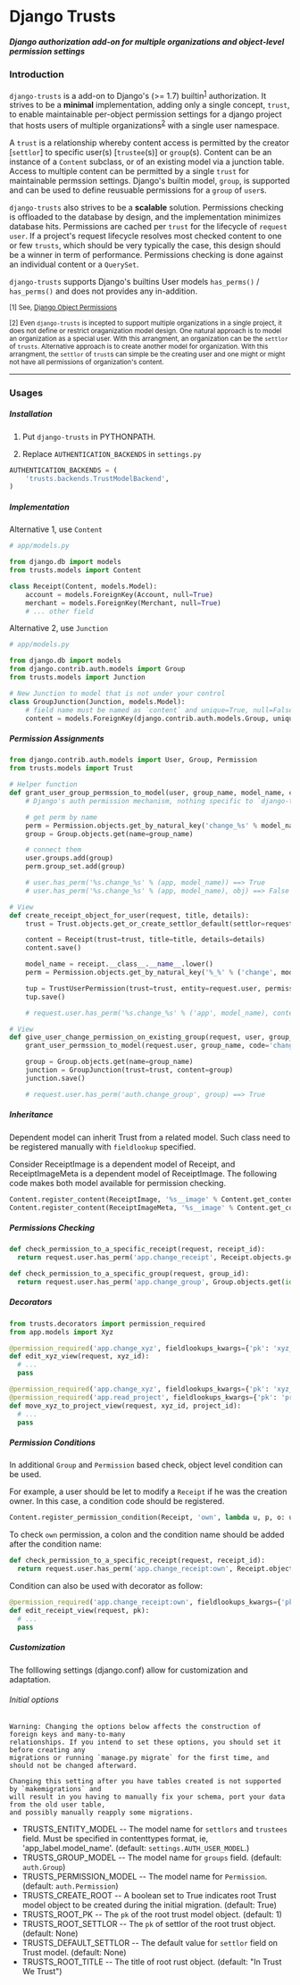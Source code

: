 # Django Trusts

##### Django authorization add-on for multiple organizations and object-level permission settings

### Introduction
`django-trusts` is a add-on to Django's (>= 1.7) builtin<sup>[1](#footnote1)</sup> authorization. It strives to be a **minimal** implementation, adding only a single concept, `trust`, to enable maintainable per-object permission settings for a django project that hosts users of multiple organizations<sup>[2](#footnote2)</sup> with a single user namespace.

A `trust` is a relationship whereby content access is permitted by the creator [`settlor`] to specific user(s) [`trustee`(s)] or `group`(s). Content can be an instance of a `Content` subclass, or of an existing model via a junction table. Access to multiple content can be permitted by a single `trust` for maintainable permssion settings. Django's builtin model, `group`, is supported and can be used to define reusuable permissions for a `group` of `user`s.

`django-trusts` also strives to be a **scalable** solution. Permissions checking is offloaded to the database by design, and the implementation minimizes database hits. Permissions are cached per `trust` for the lifecycle of `request user`. If a project's request lifecycle resolves most checked content to one or few `trusts`, which should be very typically the case, this design should be a winner in term of performance. Permissions checking is done against an individual content or a `QuerySet`.

`django-trusts` supports Django's builtins User models `has_perms()` / `has_perms()` and does not provides any in-addition.


<sup id="footnote1">[1] See, [Django Object Permissions](https://github.com/djangoadvent/djangoadvent-articles/blob/master/1.2/06_object-permissions.rst)</sup>

<sup id="footnote2">[2] Even `django-trusts` is incepted to support multiple organizations in a single project, it does not define or restrict oraganization model design. One natural approach is to model an organization as a special user. With this arrangment, an organization can be the `settlor` of `trusts`. Alternative approach is to create another model for organization. With this arrangment, the `settlor` of `trust`s can simple be the creating user and one might or might not have all permissions of organization's content.</sup>

---

### Usages

#####  Installation
1. Put `django-trusts` in PYTHONPATH.

2. Replace `AUTHENTICATION_BACKENDS` in `settings.py`

```python
AUTHENTICATION_BACKENDS = (
    'trusts.backends.TrustModelBackend',
)
```

#####  Implementation

Alternative 1, use `Content`

```python
# app/models.py

from django.db import models
from trusts.models import Content

class Receipt(Content, models.Model):
    account = models.ForeignKey(Account, null=True)
    merchant = models.ForeignKey(Merchant, null=True)
    # ... other field
```


Alternative 2, use `Junction`

```python
# app/models.py

from django.db import models
from django.contrib.auth.models import Group
from trusts.models import Junction

# New Junction to model that is not under your control
class GroupJunction(Junction, models.Model):
    # field name must be named as `content` and unique=True, null=False, blank=False
    content = models.ForeignKey(django.contrib.auth.models.Group, unique=True, null=False, blank=False)
```

##### Permission Assignments

```python
from django.contrib.auth.models import User, Group, Permission
from trusts.models import Trust

# Helper function
def grant_user_group_permssion_to_model(user, group_name, model_name, code='change', app='app'):
    # Django's auth permission mechanism, nothing specific to `django-trust`

    # get perm by name
    perm = Permission.objects.get_by_natural_key('change_%s' % model_name, app, model_name)
    group = Group.objects.get(name=group_name)

    # connect them
    user.groups.add(group)
    perm.group_set.add(group)

    # user.has_perm('%s.change_%s' % (app, model_name)) ==> True
    # user.has_perm('%s.change_%s' % (app, model_name), obj) ==> False

# View
def create_receipt_object_for_user(request, title, details):
    trust = Trust.objects.get_or_create_settlor_default(settlor=request.user) 

    content = Receipt(trust=trust, title=title, details=details)
    content.save()

    model_name = receipt.__class__.__name__.lower()
    perm = Permission.objects.get_by_natural_key('%_%' % ('change', model_name), 'app', model_name)

    tup = TrustUserPermission(trust=trust, entity=request.user, permission=perm)
    tup.save()

    # request.user.has_perm('%s.change_%s' % ('app', model_name), content) ==> True

# View
def give_user_change_permission_on_existing_group(request, user, group_name):
    grant_user_permssion_to_model(request.user, group_name, code='change', app='auth')

    group = Group.objects.get(name=group_name)
    junction = GroupJunction(trust=trust, content=group)
    junction.save()

    # request.user.has_perm('auth.change_group', group) ==> True
```

##### Inheritance

Dependent model can inherit Trust from a related model. Such class need to be registered manually
with `fieldlookup` specified.

Consider ReceiptImage is a dependent model of Receipt, and ReceiptImageMeta is a dependent
model of ReceiptImage. The following code makes both model available for permission checking.

```python
Content.register_content(ReceiptImage, '%s__image' % Content.get_content_fieldlookup('app.Receipt'))
Content.register_content(ReceiptImageMeta, '%s__image' % Content.get_content_fieldlookup(ReceiptImage))
```

##### Permissions Checking

```python
def check_permission_to_a_specific_receipt(request, receipt_id):
  return request.user.has_perm('app.change_receipt', Receipt.objects.get(id=receipt_id))

def check_permission_to_a_specific_group(request, group_id):
  return request.user.has_perm('app.change_group', Group.objects.get(id=group_id))
```

##### Decorators

```python
from trusts.decorators import permission_required
from app.models import Xyz

@permission_required('app.change_xyz', fieldlookups_kwargs={'pk': 'xyz_id'})
def edit_xyz_view(request, xyz_id):
  # ...
  pass

@permission_required('app.change_xyz', fieldlookups_kwargs={'pk': 'xyz_id'})
@permission_required('app.read_project', fieldlookups_kwargs={'pk': 'project_id'})
def move_xyz_to_project_view(request, xyz_id, project_id):
  # ...
  pass

```

##### Permission Conditions

In additional `Group` and `Permission` based check, object level condition can be used.

For example, a user should be let to modify a `Receipt` if he was the creation owner. In
this case, a condition code should be registered.

```python
Content.register_permission_condition(Receipt, 'own', lambda u, p, o: u == o.user)
```

To check `own` permission, a colon and the condition name should be added after the condition name:

```python
def check_permission_to_a_specific_receipt(request, receipt_id):
  return request.user.has_perm('app.change_receipt:own', Receipt.objects.get(id=receipt_id))
```

Condition can also be used with decorator as follow:

```python
@permission_required('app.change_receipt:own', fieldlookups_kwargs={'pk': 'pk'})
def edit_receipt_view(request, pk):
  # ...
  pass
```

##### Customization

The folllowing settings (django.conf) allow for customization and adaptation.


###### Initial options

    Warning: Changing the options below affects the construction of foreign keys and many-to-many
    relationships. If you intend to set these options, you should set it before creating any
    migrations or running `manage.py migrate` for the first time, and should not be changed afterward.

    Changing this setting after you have tables created is not supported by `makemigrations` and
    will result in you having to manually fix your schema, port your data from the old user table,
    and possibly manually reapply some migrations.

* TRUSTS_ENTITY_MODEL -- The model name for `settlors` and `trustees` field. Must be specified in contenttypes format, ie, 'app_label.model_name'. (default: `settings.AUTH_USER_MODEL`.)
* TRUSTS_GROUP_MODEL -- The model name for `groups` field. (default: `auth.Group`)
* TRUSTS_PERMISSION_MODEL -- The model name for `Permission`. (default: `auth.Permission`)
* TRUSTS_CREATE_ROOT -- A boolean set to True indicates root Trust model object to be created during the initial migration. (default: True)
* TRUSTS_ROOT_PK -- The `pk` of the root trust model object. (default: 1)
* TRUSTS_ROOT_SETTLOR -- The `pk` of settlor of the root trust object. (default: None)
* TRUSTS_DEFAULT_SETTLOR -- The default value for `settlor` field on Trust model. (default: None)
* TRUSTS_ROOT_TITLE -- The title of root rust object. (default: "In Trust We Trust")
